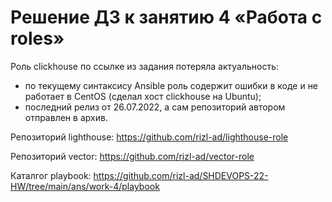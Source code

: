 # Решение ДЗ к занятию 4 «Работа с roles»

Роль сlickhouse по ссылке из задания потеряла актуальность:
- по текущему синтаксису Ansible роль содержит ошибки в коде и не работает в CentOS (сделал хост сlickhouse на Ubuntu);
- последний релиз от 26.07.2022, а сам репозиторий автором отправлен в архив. 

Репозиторий lighthouse: https://github.com/rizl-ad/lighthouse-role

Репозиторий vector: https://github.com/rizl-ad/vector-role

Каталгог playbook: https://github.com/rizl-ad/SHDEVOPS-22-HW/tree/main/ans/work-4/playbook


